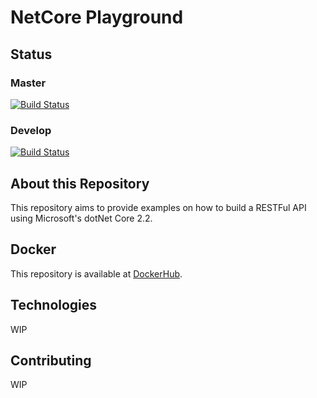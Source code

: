 # NetCore Playground

## Status

### Master

[![Build Status](https://travis-ci.com/rodolphocastro/ARDC.NetCore.Playground.svg?branch=master)](https://travis-ci.com/rodolphocastro/ARDC.NetCore.Playground)

### Develop

[![Build Status](https://travis-ci.com/rodolphocastro/ARDC.NetCore.Playground.svg?branch=develop)](https://travis-ci.com/rodolphocastro/ARDC.NetCore.Playground)

## About this Repository

This repository aims to provide examples on how to build a RESTFul API using Microsoft's dotNet Core 2.2.

## Docker

This repository is available at [DockerHub](https://cloud.docker.com/repository/docker/rodolphoalves/ardcnetcoreplaygroundapi).

## Technologies

WIP

## Contributing

WIP